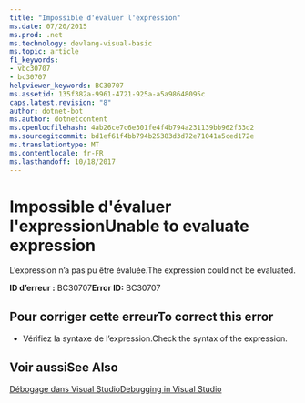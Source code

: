 ```yaml
---
title: "Impossible d'évaluer l'expression"
ms.date: 07/20/2015
ms.prod: .net
ms.technology: devlang-visual-basic
ms.topic: article
f1_keywords:
- vbc30707
- bc30707
helpviewer_keywords: BC30707
ms.assetid: 135f382a-9961-4721-925a-a5a98648095c
caps.latest.revision: "8"
author: dotnet-bot
ms.author: dotnetcontent
ms.openlocfilehash: 4ab26ce7c6e301fe4f4b794a231139bb962f33d2
ms.sourcegitcommit: bd1ef61f4bb794b25383d3d72e71041a5ced172e
ms.translationtype: MT
ms.contentlocale: fr-FR
ms.lasthandoff: 10/18/2017
---
```

# <a name="unable-to-evaluate-expression"></a><span data-ttu-id="b65ad-102">Impossible d'évaluer l'expression</span><span class="sxs-lookup"><span data-stu-id="b65ad-102">Unable to evaluate expression</span></span>
<span data-ttu-id="b65ad-103">L’expression n’a pas pu être évaluée.</span><span class="sxs-lookup"><span data-stu-id="b65ad-103">The expression could not be evaluated.</span></span>  
  
 <span data-ttu-id="b65ad-104">**ID d’erreur :** BC30707</span><span class="sxs-lookup"><span data-stu-id="b65ad-104">**Error ID:** BC30707</span></span>  
  
## <a name="to-correct-this-error"></a><span data-ttu-id="b65ad-105">Pour corriger cette erreur</span><span class="sxs-lookup"><span data-stu-id="b65ad-105">To correct this error</span></span>  
  
-   <span data-ttu-id="b65ad-106">Vérifiez la syntaxe de l’expression.</span><span class="sxs-lookup"><span data-stu-id="b65ad-106">Check the syntax of the expression.</span></span>  
  
## <a name="see-also"></a><span data-ttu-id="b65ad-107">Voir aussi</span><span class="sxs-lookup"><span data-stu-id="b65ad-107">See Also</span></span>  
 [<span data-ttu-id="b65ad-108">Débogage dans Visual Studio</span><span class="sxs-lookup"><span data-stu-id="b65ad-108">Debugging in Visual Studio</span></span>](/visualstudio/debugger/debugging-in-visual-studio)
